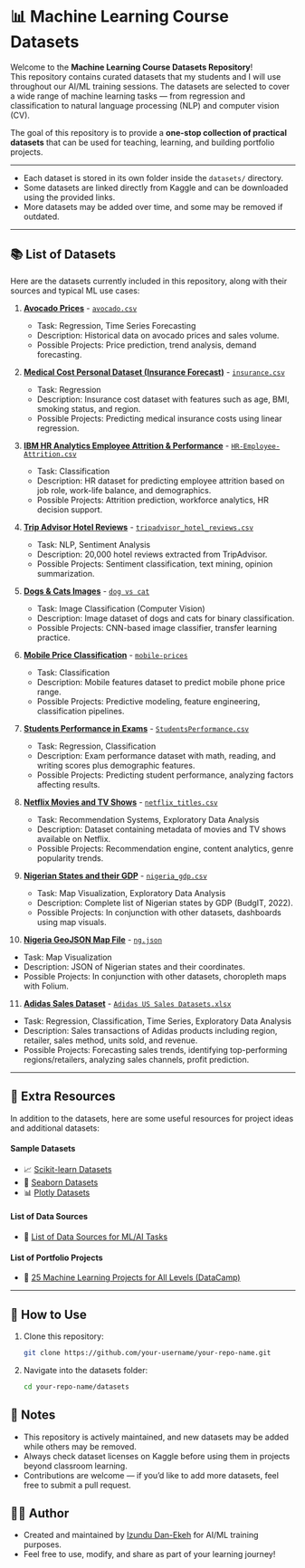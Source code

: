 # 📊 Machine Learning Course Datasets

Welcome to the **Machine Learning Course Datasets Repository**!  
This repository contains curated datasets that my students and I will use throughout our AI/ML training sessions. The datasets are selected to cover a wide range of machine learning tasks — from regression and classification to natural language processing (NLP) and computer vision (CV).

The goal of this repository is to provide a **one-stop collection of practical datasets** that can be used for teaching, learning, and building portfolio projects.

---


- Each dataset is stored in its own folder inside the `datasets/` directory.
- Some datasets are linked directly from Kaggle and can be downloaded using the provided links.
- More datasets may be added over time, and some may be removed if outdated.

---

## 📚 List of Datasets

Here are the datasets currently included in this repository, along with their sources and typical ML use cases:

1. **[Avocado Prices](https://www.kaggle.com/datasets/neuromusic/avocado-prices)**  - [`avocado.csv`](datasets/avocado.csv)
   - Task: Regression, Time Series Forecasting  
   - Description: Historical data on avocado prices and sales volume.  
   - Possible Projects: Price prediction, trend analysis, demand forecasting.

2. **[Medical Cost Personal Dataset (Insurance Forecast)](https://www.kaggle.com/datasets/mirichoi0218/insurance)**  - [`insurance.csv`](datasets/insurance.csv)  
   - Task: Regression  
   - Description: Insurance cost dataset with features such as age, BMI, smoking status, and region.  
   - Possible Projects: Predicting medical insurance costs using linear regression.

3. **[IBM HR Analytics Employee Attrition & Performance](https://www.kaggle.com/datasets/pavansubhasht/ibm-hr-analytics-attrition-dataset/data)** - [`HR-Employee-Attrition.csv`](datasets/HR-Employee-Attrition.csv)  
   - Task: Classification  
   - Description: HR dataset for predicting employee attrition based on job role, work-life balance, and demographics.  
   - Possible Projects: Attrition prediction, workforce analytics, HR decision support.

4. **[Trip Advisor Hotel Reviews](https://www.kaggle.com/datasets/andrewmvd/trip-advisor-hotel-reviews)** - [`tripadvisor_hotel_reviews.csv`](datasets/tripadvisor_hotel_reviews.csv)
   - Task: NLP, Sentiment Analysis  
   - Description: 20,000 hotel reviews extracted from TripAdvisor.  
   - Possible Projects: Sentiment classification, text mining, opinion summarization.

5. **[Dogs & Cats Images](https://www.kaggle.com/datasets/chetankv/dogs-cats-images)** - [`dog vs cat`](datasets/dog%20vs%20cat/)  
   - Task: Image Classification (Computer Vision)  
   - Description: Image dataset of dogs and cats for binary classification.  
   - Possible Projects: CNN-based image classifier, transfer learning practice.

6. **[Mobile Price Classification](https://www.kaggle.com/datasets/iabhishekofficial/mobile-price-classification)** - [`mobile-prices`](datasets/mobile-prices/)  
   - Task: Classification  
   - Description: Mobile features dataset to predict mobile phone price range.  
   - Possible Projects: Predictive modeling, feature engineering, classification pipelines.

7. **[Students Performance in Exams](https://www.kaggle.com/datasets/spscientist/students-performance-in-exams)** - [`StudentsPerformance.csv`](datasets/StudentsPerformance.csv)  
   - Task: Regression, Classification  
   - Description: Exam performance dataset with math, reading, and writing scores plus demographic features.  
   - Possible Projects: Predicting student performance, analyzing factors affecting results.

8. **[Netflix Movies and TV Shows](https://www.kaggle.com/datasets/shivamb/netflix-shows)** - [`netflix_titles.csv`](datasets/netflix_titles.csv)  
   - Task: Recommendation Systems, Exploratory Data Analysis  
   - Description: Dataset containing metadata of movies and TV shows available on Netflix.  
   - Possible Projects: Recommendation engine, content analytics, genre popularity trends.
9. **[Nigerian States and their GDP](https://x.com/thecableindex/status/1786303002350960647?s=46&t=YoF4K0q-dNG9S6AXfcrqSg)** - [`nigeria_gdp.csv`](datasets/nigeria-data/nigeria_gdp.csv)  
   - Task: Map Visualization, Exploratory Data Analysis
   - Description: Complete list of Nigerian states by GDP (BudgIT, 2022). 
   - Possible Projects: In conjunction with other datasets, dashboards using map visuals.
10. **[Nigeria GeoJSON Map File](https://simplemaps.com/gis/country/ng)** - [`ng.json`](datasets/nigeria-data/ng.json)
   - Task: Map Visualization
   - Description: JSON of Nigerian states and their coordinates. 
   - Possible Projects: In conjunction with other datasets, choropleth maps with Folium.
11. **[Adidas Sales Dataset](https://www.kaggle.com/datasets/heemalichaudhari/adidas-sales-dataset)** - [`Adidas US Sales Datasets.xlsx`](datasets/Adidas%20US%20Sales%20Datasets.xlsx)
   - Task: Regression, Classification, Time Series, Exploratory Data Analysis
   - Description: Sales transactions of Adidas products including region, retailer, sales method, units sold, and revenue.
   - Possible Projects: Forecasting sales trends, identifying top-performing regions/retailers, analyzing sales channels, profit prediction.

---

## 🔗 Extra Resources

In addition to the datasets, here are some useful resources for project ideas and additional datasets:

#### Sample Datasets

- 📈 [Scikit-learn Datasets](https://github.com/scikit-learn/scikit-learn/tree/main/sklearn/datasets)
- 💾 [Seaborn Datasets](https://github.com/mwaskom/seaborn-data)
- 📊 [Plotly Datasets](https://github.com/plotly/datasets)

#### List of Data Sources
- 📂 [List of Data Sources for ML/AI Tasks](https://www.kaggle.com/discussions/general/199837)  

#### List of Portfolio Projects
- 📘 [25 Machine Learning Projects for All Levels (DataCamp)](https://www.datacamp.com/blog/machine-learning-projects-for-all-levels)  

---

## 🚀 How to Use

1. Clone this repository:
   ```bash
   git clone https://github.com/your-username/your-repo-name.git
   ```
2. Navigate into the datasets folder:
   ```bash
   cd your-repo-name/datasets
   ```

## 📌 Notes

- This repository is actively maintained, and new datasets may be added while others may be removed.
- Always check dataset licenses on Kaggle before using them in projects beyond classroom learning.
- Contributions are welcome — if you’d like to add more datasets, feel free to submit a pull request.

## 👨‍🏫 Author

- Created and maintained by [Izundu Dan-Ekeh](https://github.com/Izu-33) for AI/ML training purposes.
- Feel free to use, modify, and share as part of your learning journey!